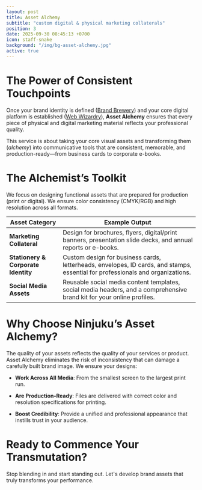 ```yaml
---
layout: post
title: Asset Alchemy
subtitle: "custom digital & physical marketing collaterals"
position: 3
date: 2025-09-30 08:45:13 +0700
icon: staff-snake
background: "/img/bg-asset-alchemy.jpg"
active: true
---
```

# The Power of Consistent Touchpoints

Once your brand identity is defined ([Brand Brewery](/services/brand-brewery.html)) and your core digital platform is established ([Web Wizardry](/services/web-wizardry.html)), **Asset Alchemy** ensures that every piece of physical and digital marketing material reflects your professional quality.

This service is about taking your core visual assets and transforming them (*alchemy*) into communicative tools that are consistent, memorable, and production-ready—from business cards to corporate e-books.

# The Alchemist’s Toolkit
We focus on designing functional assets that are prepared for production (print or digital). We ensure color consistency (CMYK/RGB) and high resolution across all formats.

| Asset Category | Example Output |
| ------------ | ----------------------------------------------- |
| **Marketing Collateral** | Design for brochures, flyers, digital/print banners, presentation slide decks, and annual reports or e-books. |
| **Stationery & Corporate Identity** | Custom design for business cards, letterheads, envelopes, ID cards, and stamps, essential for professionals and organizations. |
| **Social Media Assets** | Reusable social media content templates, social media headers, and a comprehensive brand kit for your online profiles. |

# Why Choose Ninjuku’s Asset Alchemy?

The quality of your assets reflects the quality of your services or product. Asset Alchemy eliminates the risk of inconsistency that can damage a carefully built brand image. We ensure your designs:

- **Work Across All Media**: From the smallest screen to the largest print run.

- **Are Production-Ready**: Files are delivered with correct color and resolution specifications for printing.

- **Boost Credibility**: Provide a unified and professional appearance that instills trust in your audience.

# Ready to Commence Your Transmutation?

Stop blending in and start standing out. Let's develop brand assets that truly transforms your performance.